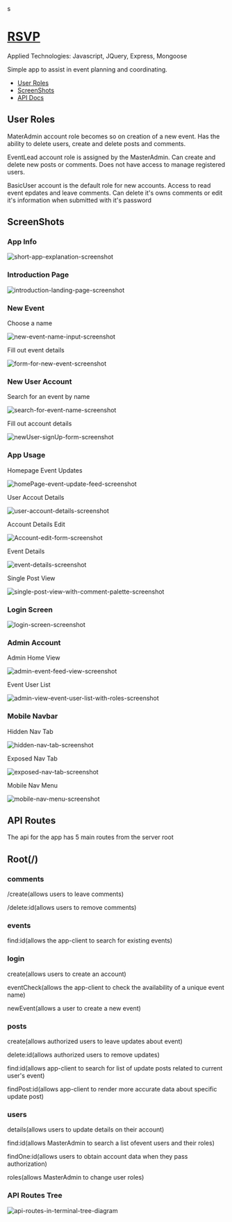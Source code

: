 s<h1> <a href="https://rsvp-no-regrets.herokuapp.com">RSVP</a> </h1>

<p>Applied Technologies: Javascript, JQuery, Express, Mongoose</p>

<p>Simple app to assist in event planning and coordinating.</p>
<ul>
<li><a href="#userRoles">User Roles</a></li>
<li><a href="#screenShots">ScreenShots</a></li>
<li><a href="#apiRoutes">API Docs</a></li>
</ul>
<section id="userRoles">
<h2>User Roles</h2>


<p>MaterAdmin account role becomes so on creation of a new event. Has the ability to delete users, create and delete posts and comments.</p>
<p>EventLead account role is assigned by the MasterAdmin. Can create and delete new posts or comments. Does not have access to manage registered users.</p>
<p>BasicUser account is the default role for new accounts. Access to read event epdates and leave comments. Can delete it's owns comments or edit it's information when submitted with it's password</p>

</section>



<section id="screenShots">
  <h2>ScreenShots</h2>

<h3>App Info</h3>
  <img src="https://github.com/Vlacross/RSVP/blob/master/public/siteImages/appInfo.jpeg?raw=true" alt="short-app-explanation-screenshot">

<h3>Introduction Page</h3>
  <img src="https://github.com/Vlacross/RSVP/blob/master/public/siteImages/landing.jpeg?raw=true" alt="introduction-landing-page-screenshot">

<h3>New Event</h3>
  <p>Choose a name</p>
  <img src="https://github.com/Vlacross/RSVP/blob/master/public/siteImages/newEvent/newEvent.jpeg?raw=true" alt="new-event-name-input-screenshot">
  <p>Fill out event details</p>
  <img src="https://github.com/Vlacross/RSVP/blob/master/public/siteImages/newEvent/newEventDetails.jpeg?raw=true" alt="form-for-new-event-screenshot">

<h3>New User Account</h3>
  <p>Search for an event by name</p>
  <img src="https://github.com/Vlacross/RSVP/blob/master/public/siteImages/newUser/signUp.jpeg?raw=true" alt="search-for-event-name-screenshot">
  <p>Fill out account details</p>
  <img src="https://github.com/Vlacross/RSVP/blob/master/public/siteImages/newUser/newUserForm.jpeg?raw=true" alt="newUser-signUp-form-screenshot">

<h3>App Usage</h3>
  <p>Homepage Event Updates</p>
  <img src="https://github.com/Vlacross/RSVP/blob/master/public/siteImages/appUse/HomepageFeed.jpeg?raw=true" alt="homePage-event-update-feed-screenshot">

  <p>User Accout Details</p>
  <img src="https://github.com/Vlacross/RSVP/blob/master/public/siteImages/appUse/accountDetails.jpeg?raw=true" alt="user-account-details-screenshot">

  <p>Account Details Edit</p>
  <img src="https://github.com/Vlacross/RSVP/blob/master/public/siteImages/appUse/accountEdit.jpeg?raw=true" alt="Account-edit-form-screenshot">

  <p>Event Details</p>
  <img src="https://github.com/Vlacross/RSVP/blob/master/public/siteImages/appUse/eventDetails.jpeg?raw=true" alt="event-details-screenshot">

  <p>Single Post View</p>
  <img src="https://github.com/Vlacross/RSVP/blob/master/public/siteImages/appUse/singlePostWithComments.jpeg?raw=true" alt="single-post-view-with-comment-palette-screenshot">

<h3>Login Screen</h3>
  <img src="https://github.com/Vlacross/RSVP/blob/master/public/siteImages/login/login.jpeg?raw=true" alt="login-screen-screenshot">

<h3>Admin Account</h3>
  <p>Admin Home View</p>
  <img src="https://github.com/Vlacross/RSVP/blob/master/public/siteImages/AdminUse/AdminHome.jpeg?raw=true" alt="admin-event-feed-view-screenshot">

  <p>Event User List</p>
  <img src="https://github.com/Vlacross/RSVP/blob/master/public/siteImages/AdminUse/AdminEventUserList.jpeg?raw=true" alt="admin-view-event-user-list-with-roles-screenshot">

<h3>Mobile Navbar</h3>

<p>Hidden Nav Tab</p>
<img src="https://github.com/Vlacross/RSVP/blob/master/public/siteImages/mobileNav/hiddenNav.jpeg?raw=true" alt="hidden-nav-tab-screenshot">

<p>Exposed Nav Tab</p>
<img src="https://github.com/Vlacross/RSVP/blob/master/public/siteImages/mobileNav/exposedNavTab.jpeg?raw=true" alt="exposed-nav-tab-screenshot">

<p>Mobile Nav Menu</p>
<img src="https://github.com/Vlacross/RSVP/blob/master/public/siteImages/mobileNav/mobileNav.jpeg?raw=true" alt="mobile-nav-menu-screenshot">


</section>


<section id="apiRoutes">
<h1>API Routes</h1>
<p>The api for the app has 5 main routes from the server root</p>
<h2>Root(/)</h2>

<h3>comments</h3>
  <p>/create(allows users to leave comments)</p>
  <p>/delete:id(allows users to remove comments)</p>

<h3>events</h3>
  <p>find:id(allows the app-client to search for existing events)</p>

<h3>login</h3>
  <p>create(allows users to create an account)</p>
  <p>eventCheck(allows the app-client to check the availability of a unique event name)</p>
  <p>newEvent(allows a user to create a new event)</p>

<h3>posts</h3>
  <p>create(allows authorized users to leave updates about event)</p>
  <p>delete:id(allows authorized users to remove updates)</p>
  <p>find:id(allows app-client to search for list of update posts related to current user's event)</p>
  <p>findPost:id(allows app-client to render more accurate data about specific update post)</p>

<h3>users</h3>
  <p>details(allows users to update details on their account)</p>
  <p>find:id(allows MasterAdmin to search a list ofevent users and their roles)</p>
  <p>findOne:id(allows users to obtain account data when they pass authorization)</p>
  <p>roles(allows MasterAdmin to change user roles)</p>



<h3>API Routes Tree</h3>
<img src="https://github.com/Vlacross/RSVP/blob/master/public/siteImages/apitTreeDoc.png?raw=true" alt="api-routes-in-terminal-tree-diagram">

</section>




















